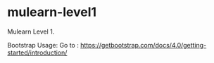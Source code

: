 # mulearn-level1
Mulearn Level 1.

Bootstrap Usage:
Go to : https://getbootstrap.com/docs/4.0/getting-started/introduction/
